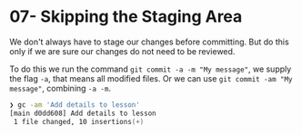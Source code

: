 # 07- Skipping the Staging Area

We don't always have to stage our changes before committing. But do this only if we are sure our changes do not need to be reviewed.

To do this we run the command `git commit -a -m "My message"`, we supply the flag `-a`, that means all modified files. Or we can use `git commit -am "My message"`, combining `-a -m`.

```zsh
❯ gc -am 'Add details to lesson'
[main d0dd608] Add details to lesson
 1 file changed, 10 insertions(+)
```